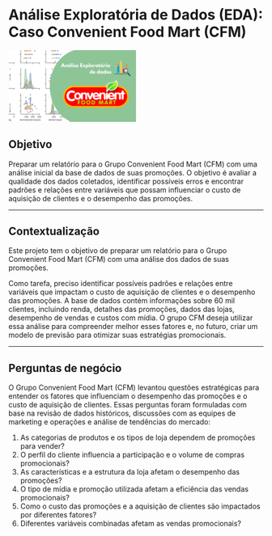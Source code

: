 # Análise Exploratória de Dados (EDA): Caso Convenient Food Mart (CFM)

<img src="imagens/eda_cfm.png" alt="EDA CFM" width="50%">

## Objetivo  
Preparar um relatório para o Grupo Convenient Food Mart (CFM) com uma análise inicial da base de dados de suas promoções. O objetivo é avaliar a qualidade dos dados coletados, identificar possíveis erros e encontrar padrões e relações entre variáveis que possam influenciar o custo de aquisição de clientes e o desempenho das promoções.

---

## Contextualização  
Este projeto tem o objetivo de preparar um relatório para o Grupo Convenient Food Mart (CFM) com uma análise dos dados de suas promoções.  

Como tarefa, preciso identificar possíveis padrões e relações entre variáveis que impactam o custo de aquisição de clientes e o desempenho das promoções. A base de dados contém informações sobre 60 mil clientes, incluindo renda, detalhes das promoções, dados das lojas, desempenho de vendas e custos com mídia. O grupo CFM deseja utilizar essa análise para compreender melhor esses fatores e, no futuro, criar um modelo de previsão para otimizar suas estratégias promocionais.

---

## Perguntas de negócio  
O Grupo Convenient Food Mart (CFM) levantou questões estratégicas para entender os fatores que influenciam o desempenho das promoções e o custo de aquisição de clientes. Essas perguntas foram formuladas com base na revisão de dados históricos, discussões com as equipes de marketing e operações e análise de tendências do mercado:

1. As categorias de produtos e os tipos de loja dependem de promoções para vender?  
2. O perfil do cliente influencia a participação e o volume de compras promocionais?  
3. As características e a estrutura da loja afetam o desempenho das promoções?  
4. O tipo de mídia e promoção utilizada afetam a eficiência das vendas promocionais?  
5. Como o custo das promoções e a aquisição de clientes são impactados por diferentes fatores?  
6. Diferentes variáveis combinadas afetam as vendas promocionais?  
